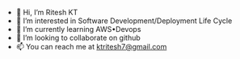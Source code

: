 - 👋 Hi, I’m Ritesh KT
- 👀 I’m interested in Software Development/Deployment Life Cycle
- 🌱 I’m currently learning AWS•Devops
- 💞️ I’m looking to collaborate on github
- 📫 You can reach me at ktritesh7@gmail.com

<!---
ktritesh/ktritesh is a ✨ special ✨ repository because its `README.md` (this file) appears on your GitHub profile.
You can click the Preview link to take a look at your changes.
--->
